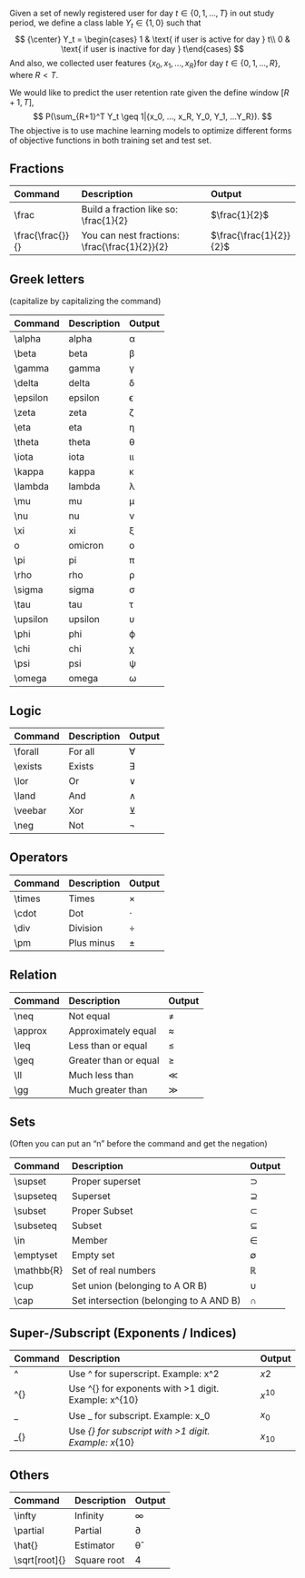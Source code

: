 

Given a set of newly registered user for day $t \in\{0,1,…,T\}​$ in out study period, we define a class lable $Y_t \in\{1,0\}​$ such that
$$ {\center}
Y_t = \begin{cases}
1 & \text{ if user is active for day } t\\
0 & \text{ if user is inactive for day } t\end{cases}
$$
And also, we collected user features $\{x_0,x_1,…,x_R\}​$ for day $t \in\{0,1,…,R\}​$, where $R<T​$. 

We would like to predict the user retention rate given the define window $[R+1, T]$,
$$
P(\sum_{R+1}^T Y_t \geq 1|{x_0, ..., x_R, Y_0, Y_1, ...Y_R}).
$$
The objective is to use machine learning models to optimize different forms of objective functions in both training set and test set.

## Fractions

| Command          | Description                                   | Output                  |
| :--------------- | :-------------------------------------------- | :---------------------- |
| \frac            | Build a fraction like so: \frac{1}{2}         | $\frac{1}{2}$           |
| \frac{\frac{}}{} | You can nest fractions: \frac{\frac{1}{2}}{2} | $\frac{\frac{1}{2}}{2}$ |

## Greek letters

(capitalize by capitalizing the command)

| Command  | Description | Output |
| :------- | :---------- | :----- |
| \alpha   | alpha       | α      |
| \beta    | beta        | β      |
| \gamma   | gamma       | γ      |
| \delta   | delta       | δ      |
| \epsilon | epsilon     | ϵ      |
| \zeta    | zeta        | ζ      |
| \eta     | eta         | η      |
| \theta   | theta       | θ      |
| \iota    | iota        | ιι     |
| \kappa   | kappa       | κ      |
| \lambda  | lambda      | λ      |
| \mu      | mu          | μ      |
| \nu      | nu          | ν      |
| \xi      | xi          | ξ      |
| o        | omicron     | o      |
| \pi      | pi          | π      |
| \rho     | rho         | ρ      |
| \sigma   | sigma       | σ      |
| \tau     | tau         | τ      |
| \upsilon | upsilon     | υ      |
| \phi     | phi         | ϕ      |
| \chi     | chi         | χ      |
| \psi     | psi         | ψ      |
| \omega   | omega       | ω      |

## Logic

| Command | Description | Output |
| :------ | :---------- | :----- |
| \forall | For all     | ∀      |
| \exists | Exists      | ∃      |
| \lor    | Or          | ∨      |
| \land   | And         | ∧      |
| \veebar | Xor         | ⊻      |
| \neg    | Not         | ¬      |

## Operators

| Command | Description | Output |
| :------ | :---------- | :----- |
| \times  | Times       | ×      |
| \cdot   | Dot         | ⋅      |
| \div    | Division    | ÷      |
| \pm     | Plus minus  | ±      |

## Relation

| Command | Description           | Output |
| :------ | :-------------------- | :----- |
| \neq    | Not equal             | ≠      |
| \approx | Approximately equal   | ≈      |
| \leq    | Less than or equal    | ≤      |
| \geq    | Greater than or equal | ≥      |
| \ll     | Much less than        | ≪      |
| \gg     | Much greater than     | ≫      |

## Sets

(Often you can put an “n” before the command and get the negation)

| Command    | Description                             | Output |
| :--------- | :-------------------------------------- | :----- |
| \supset    | Proper superset                         | ⊃      |
| \supseteq  | Superset                                | ⊇      |
| \subset    | Proper Subset                           | ⊂      |
| \subseteq  | Subset                                  | ⊆      |
| \in        | Member                                  | ∈      |
| \emptyset  | Empty set                               | ∅      |
| \mathbb{R} | Set of real numbers                     | ℝ      |
| \cup       | Set union (belonging to A OR B)         | ∪      |
| \cap       | Set intersection (belonging to A AND B) | ∩      |

## Super-/Subscript (Exponents / Indices)

| Command | Description                                          | Output   |
| :------ | :--------------------------------------------------- | :------- |
| ^       | Use ^ for superscript. Example: x^2                  | $x2$     |
| ^{}     | Use ^{} for exponents with >1 digit. Example: x^{10} | $x^{10}$ |
| _       | Use _ for subscript. Example: x_0                    | $x_0$    |
| _{}     | Use _{} for subscript with >1 digit. Example: x_{10} | $x_{10}$ |

## Others

| Command       | Description | Output |
| :------------ | :---------- | :----- |
| \infty        | Infinity    | ∞      |
| \partial      | Partial     | ∂      |
| \hat{}        | Estimator   | θ̂      |
| \sqrt[root]{} | Square root | 4      |